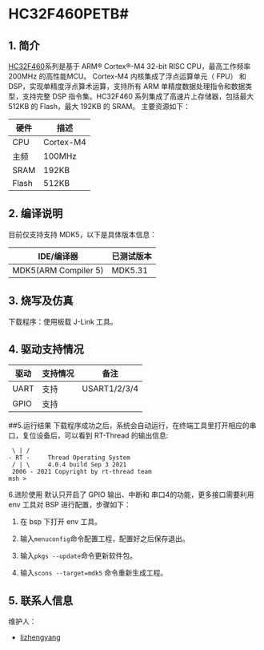 # HC32F460PETB#

## 1. 简介

[HC32F460](http://www.hdsc.com.cn/Category83-1487)系列是基于 ARM® Cortex®-M4 32-bit RISC CPU，最高工作频率 200MHz 的高性能MCU。 Cortex-M4 内核集成了浮点运算单元（ FPU） 和 DSP，实现单精度浮点算术运算，支持所有 ARM 单精度数据处理指令和数据类型，支持完整 DSP 指令集。HC32F460 系列集成了高速片上存储器，包括最大 512KB 的 Flash，最大 192KB 的 SRAM。
主要资源如下：

| 硬件 | 描述 |
| -- | -- |
|CPU| Cortex-M4|
|主频| 100MHz |
|SRAM| 192KB |
|Flash| 512KB |

## 2. 编译说明

目前仅支持支持 MDK5，以下是具体版本信息：

| IDE/编译器 | 已测试版本 |
| -- | -- |
| MDK5(ARM Compiler 5) | MDK5.31 |

## 3. 烧写及仿真

下载程序：使用板载 J-Link 工具。

## 4. 驱动支持情况

| 驱动 | 支持情况  |  备注  |
| ------ | ----  | :------:  |
| UART | 支持 | USART1/2/3/4 |
| GPIO | 支持 |  |
##5.运行结果
下载程序成功之后，系统会自动运行，在终端工具里打开相应的串口，复位设备后，可以看到 RT-Thread 的输出信息:

```
 \ | /
- RT -     Thread Operating System
 / | \     4.0.4 build Sep 3 2021
 2006 - 2021 Copyright by rt-thread team
msh >
```
6.进阶使用
默认只开启了 GPIO 输出、中断和 串口4的功能，更多接口需要利用 env 工具对 BSP 进行配置，步骤如下：

1. 在 bsp 下打开 env 工具。

2. 输入`menuconfig`命令配置工程，配置好之后保存退出。

3. 输入`pkgs --update`命令更新软件包。

4. 输入`scons --target=mdk5` 命令重新生成工程。

## 5. 联系人信息

维护人：

- [lizhengyang](https://github.com/GoldBr1987)

